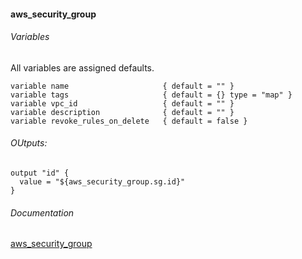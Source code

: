 #### aws_security_group


###### Variables
All variables are assigned defaults.
````
variable name                     { default = "" }
variable tags                     { default = {} type = "map" }
variable vpc_id                   { default = "" }
variable description              { default = "" }
variable revoke_rules_on_delete   { default = false }
````

###### OUtputs:
```
output "id" {
  value = "${aws_security_group.sg.id}"
}
```


###### Documentation
[aws_security_group](https://www.terraform.io/docs/providers/aws/r/security_group.html)
